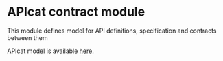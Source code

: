 #   APIcat contract module

This module defines model for API definitions, specification and contracts between them

APIcat model is available [here](https://repository.genmymodel.com/jcommerce/APIcat).